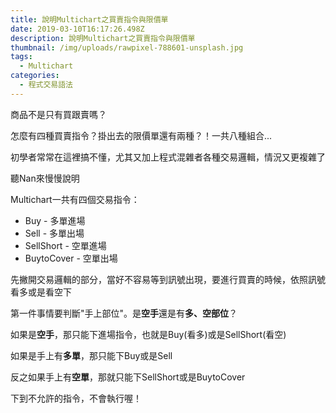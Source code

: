 ```yaml
---
title: 說明Multichart之買賣指令與限價單
date: 2019-03-10T16:17:26.498Z
description: 說明Multichart之買賣指令與限價單
thumbnail: /img/uploads/rawpixel-788601-unsplash.jpg
tags:
  - Multichart
categories:
  - 程式交易語法
---
```

商品不是只有買跟賣嗎？

怎麼有四種買賣指令？掛出去的限價單還有兩種？！一共八種組合...

初學者常常在這裡搞不懂，尤其又加上程式混雜者各種交易邏輯，情況又更複雜了



聽Nan來慢慢說明

Multichart一共有四個交易指令：

* Buy - 多單進場
* Sell - 多單出場
* SellShort - 空單進場
* BuytoCover - 空單出場

先撇開交易邏輯的部分，當好不容易等到訊號出現，要進行買賣的時候，依照訊號看多或是看空下



第一件事情要判斷"手上部位"。是**空手**還是有**多、空部位**？

如果是**空手**，那只能下進場指令，也就是Buy(看多)或是SellShort(看空)

如果是手上有**多單**，那只能下Buy或是Sell

反之如果手上有**空單**，那就只能下SellShort或是BuytoCover

下到不允許的指令，不會執行喔！
